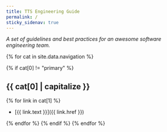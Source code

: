 ```yaml
---
title: TTS Engineering Guide
permalink: /
sticky_sidenav: true
---
```


_A set of guidelines and best practices for an awesome software engineering team._

{% for cat in site.data.navigation %}

{% if cat[0] != "primary" %}

## {{ cat[0] | capitalize }}

{% for link in cat[1] %}

- [{{ link.text }}]({{ link.href }})

{% endfor %}
{% endif %}
{% endfor %}
